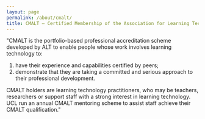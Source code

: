 ```yaml
---
layout: page
permalink: /about/cmalt/
title: CMALT – Certified Membership of the Association for Learning Technology
---
```

"CMALT is the portfolio-based professional accreditation scheme developed by ALT to enable people whose work involves learning technology to:

1. have their experience and capabilities certified by peers;
2. demonstrate that they are taking a committed and serious approach to their professional development.

CMALT holders are learning technology practitioners, who may be teachers, researchers or support staff with a strong interest in learning technology. UCL run an annual CMALT mentoring scheme to assist staff achieve their CMALT qualification."
